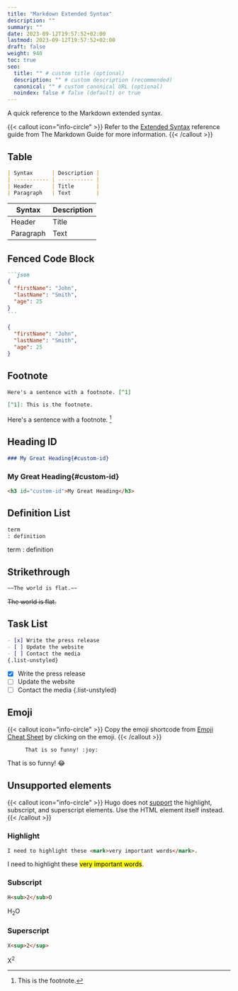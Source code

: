 ```yaml
---
title: "Markdown Extended Syntax"
description: ""
summary: ""
date: 2023-09-12T19:57:52+02:00
lastmod: 2023-09-12T19:57:52+02:00
draft: false
weight: 940
toc: true
seo:
  title: "" # custom title (optional)
  description: "" # custom description (recommended)
  canonical: "" # custom canonical URL (optional)
  noindex: false # false (default) or true
---
```


A quick reference to the Markdown extended syntax.

{{< callout icon="info-circle" >}}
Refer to the [Extended Syntax](https://www.markdownguide.org/extended-syntax) reference guide from The Markdown Guide for more information.
{{< /callout >}}

## Table

```md
| Syntax      | Description |
| ----------- | ----------- |
| Header      | Title       |
| Paragraph   | Text        |
```

| Syntax      | Description |
| ----------- | ----------- |
| Header      | Title       |
| Paragraph   | Text        |

## Fenced Code Block

````md
```json
{
  "firstName": "John",
  "lastName": "Smith",
  "age": 25
}
```
````

```json
{
  "firstName": "John",
  "lastName": "Smith",
  "age": 25
}
```

## Footnote

```md
Here's a sentence with a footnote. [^1]

[^1]: This is the footnote.
```

Here's a sentence with a footnote. [^1]

[^1]: This is the footnote.

## Heading ID

```md
### My Great Heading{#custom-id}
```

### My Great Heading{#custom-id}

```html
<h3 id="custom-id">My Great Heading</h3>
```

## Definition List

```md
term
: definition
```

term
: definition

## Strikethrough

```md
~~The world is flat.~~
```

~~The world is flat.~~

## Task List

```md
- [x] Write the press release
- [ ] Update the website
- [ ] Contact the media
{.list-unstyled}
```

- [x] Write the press release
- [ ] Update the website
- [ ] Contact the media
{.list-unstyled}

## Emoji

{{< callout icon="info-circle" >}}
Copy the emoji shortcode from [Emoji Cheat Sheet](https://www.webfx.com/tools/emoji-cheat-sheet/) by clicking on the emoji.
{{< /callout >}}

<div class="expressive-code">
  <figure class="frame not-content">
  <figcaption class="header">
    <span class="title"></span>
  </figcaption>
  <div class="highlight"><pre tabindex="0" class="chroma"><code class="language-md" data-lang="md"><span class="line"><span class="cl">That is so funny! &#58;joy:</span></span></code></pre></div>
  </figure>
</div>

That is so funny! :joy:

## Unsupported elements

{{< callout icon="info-circle" >}}
Hugo does not [support](https://www.markdownguide.org/tools/hugo/#hugo-markdown-support) the highlight, subscript, and superscript elements. Use the HTML element itself instead.
{{< /callout >}}

### Highlight

```md
I need to highlight these <mark>very important words</mark>.
```

I need to highlight these <mark>very important words</mark>.

### Subscript

```md
H<sub>2</sub>O
```

H<sub>2</sub>O

### Superscript

```md
X<sup>2</sup>
```

X<sup>2</sup>
